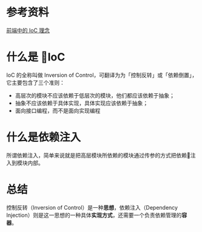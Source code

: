 # 参考资料
[前端中的 IoC 理念](https://mp.weixin.qq.com/s/gMlJAOtFgUU1EqMbLAy35Q)

# 什么是 IoC

IoC 的全称叫做 Inversion of Control，可翻译为为「控制反转」或「依赖倒置」，它主要包含了三个准则：
- 高层次的模块不应该依赖于低层次的模块，他们都应该依赖于抽象；
- 抽象不应该依赖于具体实现，具体实现应该依赖于抽象；
- 面向接口编程，而不是面向实现编程

# 什么是依赖注入

所谓依赖注入，简单来说就是把高层模块所依赖的模块通过传参的方式把依赖注入到模块内部。

# 总结

控制反转（Inversion of Control）是一种**思想**，依赖注入（Dependency Injection）则是这一思想的一种具体**实现方式**，还需要一个负责依赖管理的**容器**。